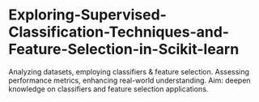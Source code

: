 # Exploring-Supervised-Classification-Techniques-and-Feature-Selection-in-Scikit-learn
Analyzing datasets, employing classifiers &amp; feature selection. Assessing performance metrics, enhancing real-world understanding. Aim: deepen knowledge on classifiers and feature selection applications.
